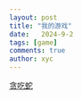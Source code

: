 ```yaml
---
layout: post
title: "我的游戏"
date:   2024-9-2
tags: [game]
comments: true
author: xyc
---
```

[贪吃蛇](https://xyc114.guthub.io/game/saolei.html)
